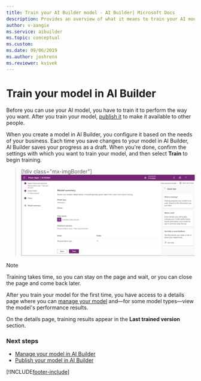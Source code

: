 ```yaml
---
title: Train your AI Builder model - AI Builder| Microsoft Docs
description: Provides an overview of what it means to train your AI model, and provides steps to do so
author: v-aangie
ms.service: aibuilder
ms.topic: conceptual
ms.custom: 
ms.date: 09/06/2019
ms.author: joshrenn
ms.reviewer: kvivek
---
```


# Train your model in AI Builder

Before you can use your AI model, you have to train it to perform the way you want. After you train your model, [publish it](publish-model.md) to make it available to other people.

When you create a model in AI Builder, you configure it based on the needs of your business. Each time you save changes to your model in AI Builder, AI Builder saves your progress as a draft. When you're done, confirm the settings with which you want to train your model, and then select **Train** to begin training.

> [!div class="mx-imgBorder"]
> ![Train your model screen.](media/train-model.png "Train your model screen")

> [!NOTE]
> Training takes time, so you can stay on the page and wait, or you can close the page and come back later.

After you train your model for the first time, you have access to a details page where you can [manage your model](manage-model.md) and&mdash;for some model types&mdash;view the model's performance results.

On the details page, training results appear in the **Last trained version** section.

### Next steps

- [Manage your model in AI Builder](manage-model.md)
- [Publish your model in AI Builder](publish-model.md)


[!INCLUDE[footer-include](includes/footer-banner.md)]